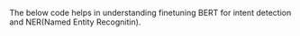 The below code helps in understanding finetuning BERT for intent detection and NER(Named Entity Recognitin).
